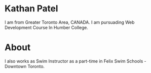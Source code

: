 # Kathan Patel
I am from Greater Toronto Area, CANADA. I am pursuading Web Development Course In Humber College.

# About
I also works as Swim Instructor as a part-time in Felix Swim Schools - Downtown Toronto.
